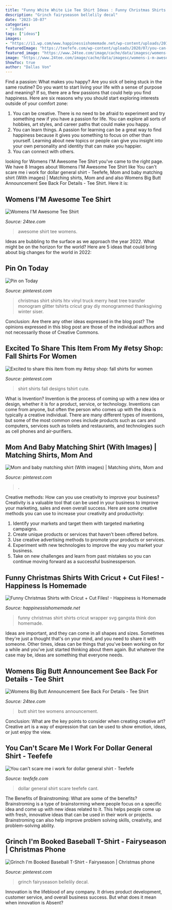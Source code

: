 ```yaml
---
title: "Funny White White Lie Tee Shirt Ideas : Funny Christmas Shirts With Cricut + Cut Files!"
description: "Grinch fairyseason bellelily decal"
date: "2023-10-07"
categories:
- "ideas"
tags: ["ideas"]
images:
- "https://i1.wp.com/www.happinessishomemade.net/wp-content/uploads/2017/11/Gangsta-Wrapper-Funny-Shirt.jpg"
featuredImage: "https://teefefe.com/wp-content/uploads/2020/07/you-can-t-scare-me-i-work-for-dollar-general-shirt-Unisex.jpg"
featured_image: "https://www.24tee.com/image/cache/data/imagesc/womens-big-butt-announcement-see-back-for-details-tee-shirt-a34374-650x650.jpg"
image: "https://www.24tee.com/image/cache/data/imagesc/womens-i-m-awesome-tee-shirt-a35107-650x650.jpg"
ShowToc: true
author: "Dallas Von"
---
```



Find a passion: What makes you happy?
Are you sick of being stuck in the same routine? Do you want to start living your life with a sense of purpose and meaning? If so, there are a few passions that could help you find happiness. Here are six reasons why you should start exploring interests outside of your comfort zone: 
1. You can be creative. There is no need to be afraid to experiment and try something new if you have a passion for life. You can explore all sorts of hobbies, art styles, and career paths that could make you happy. 
2. You can learn things. A passion for learning can be a great way to find happiness because it gives you something to focus on other than yourself. Learning about new topics or people can give you insight into your own personality and identity that can make you happier. 
3. You can connect with others.

	

		
looking for Womens I&#039;M Awesome Tee Shirt you've came to the right page. We have 8 Images about Womens I&#039;M Awesome Tee Shirt like You can&#039;t scare me i work for dollar general shirt - Teefefe, Mom and baby matching shirt (With images) | Matching shirts, Mom and and also Womens Big Butt Announcement See Back For Details - Tee Shirt. Here it is:
		
    
## Womens I&#039;M Awesome Tee Shirt

<img loading=lazy src="https://www.24tee.com/image/cache/data/imagesc/womens-i-m-awesome-tee-shirt-a35107-650x650.jpg" onerror="this.onerror=null;this.src='https://tse3.mm.bing.net/th?id=OIP.d9x_yknwGHzELIohpB-XbgHaHa&amp;pid=15.1';" alt="Womens I&#039;M Awesome Tee Shirt">

_Source: 24tee.com_

>awesome shirt tee womens. 

	

Ideas are bubbling to the surface as we approach the year 2022. What might be on the horizon for the world? Here are 5 ideas that could bring about big changes for the world in 2022:

    
## Pin On Today

<img loading=lazy src="https://i.pinimg.com/736x/1f/e5/b9/1fe5b9b3a9df1aec57cdc6b6eacf404e.jpg" onerror="this.onerror=null;this.src='https://tse1.mm.bing.net/th?id=OIP.cS1NIS8tJWa2uM7FQUC6HQHaGh&amp;pid=15.1';" alt="Pin on Today">

_Source: pinterest.com_

>christmas shirt shirts htv vinyl truck merry heat tree transfer monogram glitter tshirts cricut gray diy monogrammed thanksgiving winter siser. 

	

Conclusion: Are there any other ideas expressed in the blog post?
The opinions expressed in this blog post are those of the individual authors and not necessarily those of Creative Commons.

    
## Excited To Share This Item From My #etsy Shop: Fall Shirts For Women

<img loading=lazy src="https://i.pinimg.com/736x/64/05/2b/64052ba125031411152d3fe043450cf1.jpg" onerror="this.onerror=null;this.src='https://tse2.mm.bing.net/th?id=OIP.Z8sG0WdtiOaMNHM0ard6ZgHaF9&amp;pid=15.1';" alt="Excited to share this item from my #etsy shop: fall shirts for women">

_Source: pinterest.com_

>shirt shirts fall designs tshirt cute. 

	

What is Invention?
Invention is the process of coming up with a new idea or design, whether it is for a product, service, or technology. Inventions can come from anyone, but often the person who comes up with the idea is typically a creative individual. There are many different types of inventions, but some of the most common ones include products such as cars and computers, services such as toilets and restaurants, and technologies such as cell phones and air-purifiers.

    
## Mom And Baby Matching Shirt (With Images) | Matching Shirts, Mom And

<img loading=lazy src="https://i.pinimg.com/originals/be/5c/fb/be5cfb9f37a7e658dfb669095957d63b.jpg" onerror="this.onerror=null;this.src='https://tse1.mm.bing.net/th?id=OIP.0ZocwmVYHnr2VeG8rqWUhAHaJ4&amp;pid=15.1';" alt="Mom and baby matching shirt (With images) | Matching shirts, Mom and">

_Source: pinterest.com_

>. 

	

Creative methods: How can you use creativity to improve your business?
Creativity is a valuable tool that can be used in your business to improve your marketing, sales and even overall success. Here are some creative methods you can use to increase your creativity and productivity: 
1. Identify your markets and target them with targeted marketing campaigns.
2. Create unique products or services that haven’t been offered before.
3. Use creative advertising methods to promote your products or services. 
4. Experiment with new technologies to improve the way you market your business. 
5. Take on new challenges and learn from past mistakes so you can continue moving forward as a successful businessperson.

    
## Funny Christmas Shirts With Cricut + Cut Files! - Happiness Is Homemade

<img loading=lazy src="https://i1.wp.com/www.happinessishomemade.net/wp-content/uploads/2017/11/Gangsta-Wrapper-Funny-Shirt.jpg" onerror="this.onerror=null;this.src='https://tse2.mm.bing.net/th?id=OIP.TiYDkEyoKmDMOsLHXkqiHwHaLF&amp;pid=15.1';" alt="Funny Christmas Shirts with Cricut + Cut Files! - Happiness is Homemade">

_Source: happinessishomemade.net_

>funny christmas shirt shirts cricut wrapper svg gangsta think don homemade. 

	

Ideas are important, and they can come in all shapes and sizes. Sometimes they're just a thought that's on your mind, and you need to share it with someone. Other times, ideas can be things that you've been working on for a while and you've just started thinking about them again. But whatever the case may be, ideas are something that everyone needs.

    
## Womens Big Butt Announcement See Back For Details - Tee Shirt

<img loading=lazy src="https://www.24tee.com/image/cache/data/imagesc/womens-big-butt-announcement-see-back-for-details-tee-shirt-a34374-650x650.jpg" onerror="this.onerror=null;this.src='https://tse2.mm.bing.net/th?id=OIP.jGvbpk-InN8xOxvjv6fZkwHaHa&amp;pid=15.1';" alt="Womens Big Butt Announcement See Back For Details - Tee Shirt">

_Source: 24tee.com_

>butt shirt tee womens announcement. 

	

Conclusion: What are the key points to consider when creating creative art?
Creative art is a way of expression that can be used to show emotion, ideas, or just enjoy the view.

    
## You Can&#039;t Scare Me I Work For Dollar General Shirt - Teefefe

<img loading=lazy src="https://teefefe.com/wp-content/uploads/2020/07/you-can-t-scare-me-i-work-for-dollar-general-shirt-Unisex.jpg" onerror="this.onerror=null;this.src='https://tse1.mm.bing.net/th?id=OIP.htBGl75DPSfDxm05w1v2BAHaHa&amp;pid=15.1';" alt="You can&#039;t scare me i work for dollar general shirt - Teefefe">

_Source: teefefe.com_

>dollar general shirt scare teefefe cant. 

	

The Benefits of Brainstroming: What are some of the benefits?
Brainstroming is a type of brainstorming where people focus on a specific idea and come up with new ideas related to it. This helps people come up with fresh, innovative ideas that can be used in their work or projects. Brainstroming can also help improve problem solving skills, creativity, and problem-solving ability.

    
## Grinch I&#039;m Booked Baseball T-Shirt - Fairyseason | Christmas Phone

<img loading=lazy src="https://i.pinimg.com/736x/1a/1b/cf/1a1bcf41f7b45d8b044b8a3432a081b2.jpg" onerror="this.onerror=null;this.src='https://tse2.mm.bing.net/th?id=OIP._Do0brVg56v7LqFzF-7ASwHaKc&amp;pid=15.1';" alt="Grinch I&#039;m Booked Baseball T-Shirt - Fairyseason | Christmas phone">

_Source: pinterest.com_

>grinch fairyseason bellelily decal. 

	

Innovation is the lifeblood of any company. It drives product development, customer service, and overall business success. But what does it mean when innovation is Absent?

